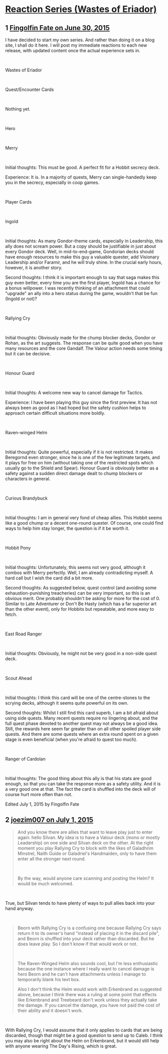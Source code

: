 # [Reaction Series (Wastes of Eriador)](https://community.fantasyflightgames.com/topic/181558-reaction-series-wastes-of-eriador/)

## 1 [Fingolfin Fate on June 30, 2015](https://community.fantasyflightgames.com/topic/181558-reaction-series-wastes-of-eriador/?do=findComment&comment=1677196)

I have decided to start my own series. And rather than doing it on a blog site, I shall do it here. I will post my immediate reactions to each new release, with updated content once the actual experience sets in.

 

Wastes of Eriador

 

Quest/Encounter Cards

 

Nothing yet.

 

Hero

 

Merry

 

Initial thoughts: This must be good. A perfect fit for a Hobbit secrecy deck.

Experience: It is. In a majority of quests, Merry can single-handedly keep you in the secrecy, especially in coop games.

 

Player Cards

 

Ingold

 

Initial thoughts: As many Gondor-theme cards, especially in Leadership, this ally does not scream power. But a copy should be justifiable in just about every Gondor deck. Well, in mid-to-end-game, Gondorian decks should have enough resources to make this guy a valuable quester, add Visionary Leadership and/or Faramir, and he will truly shine. In the crucial early hours, however, it is another story.

Second thoughts: I think it is important enough to say that saga makes this guy even better, every time you are the first player, Ingold has a chance for a bonus willpower. I was recently thinking of an attachment that could "upgrade" an ally into a hero status during the game, wouldn't that be fun (Ingold or not)?

 

Rallying Cry

 

Initial thoughts: Obviously made for the chump blocker decks, Gondor or Rohan, as the art suggests. The response can be quite good when you have many resources and the core Gandalf. The Valour action needs some timing but it can be decisive.

 

Honour Guard

 

Initial thoughts: A welcome new way to cancel damage for Tactics.

Experience: I have been playing this guy since the first preview. It has not always been as good as I had hoped but the safety cushion helps to approach certain difficult situations more boldly.

 

Raven-winged Helm

 

Initial thoughts: Quite powerful, especially if it is not restricted. It makes Beregornd even stronger, since he is one of the few legitimate targets, and it plays for free on him (without taking one of the restricted spots which usually go to the Shield and Spear). Honour Guard is obviously better as a safety against a sudden direct damage dealt to chump blockers or characters in general.

 

Curious Brandybuck

 

Initial thoughts: I am in general very fond of cheap allies. This Hobbit seems like a good chump or a decent one-round quester. Of course, one could find ways to help him stay longer, the question is if it be worth it.

 

Hobbit Pony

 

Initial thoughts: Unfortunately, this seems not very good, although it combos with Merry perfectly. Well, I am already contradicting myself. A hard call but I wish the card did a bit more.

Second thoughts: As suggested below, quest control (and avoiding some exhaustion-punishing treacheries) can be very important, so this is an obvious merit. One probably shouldn't be asking for more for the cost of 0. Similar to Late Adventurer or Don't Be Hasty (which has a far superior art than the other event), only for Hobbits but repeatable, and more easy to fetch.

 

East Road Ranger

 

Initial thoughts: Obviously, he might not be very good in a non-side quest deck.

 

Scout Ahead

 

Initial thoughts: I think this card will be one of the centre-stones to the scrying decks, although it seems quite powerful on its own.

Second thoughts: Whilst I still find this card superb, I am a bit afraid about using side quests. Many recent quests require no lingering about, and the full quest phase devoted to another quest may not always be a good idea. Still, the rewards here seem far greater than on all other spoiled player side quests. And there are some quests where an extra round spent on a given stage is even beneficial (when you're afraid to quest too much).

 

Ranger of Cardolan

 

Initial thoughts: The good thing about this ally is that his stats are good enough, so that you can take the response more as a safety utility. And it is a very good one at that. The fact the card is shuffled into the deck will of course hurt more often than not.

Edited July 1, 2015 by Fingolfin Fate

## 2 [joezim007 on July 1, 2015](https://community.fantasyflightgames.com/topic/181558-reaction-series-wastes-of-eriador/?do=findComment&comment=1678062)

> And you know there are allies that want to leave play just to enter again: hello Silvan. My idea is to have a Valour deck (mono or mostly Leadership) on one side and Silvan deck on the other. At the right moment you play Rallying Cry to block with the likes of Galadhrim Minstrel, Naith Guide or Galadriel's Handmaiden, only to have them enter all the stronger next round.
> 
>  
> 
> By the way, would anyone care scanning and posting the Helm? It would be much welcomed.

 

True, but Silvan tends to have plenty of ways to pull allies back into your hand anyway.

 

> Beorn with Rallying Cry is a confusing one because Rallying Cry says return it to its owner's hand "instead of placing it in the discard pile", and Beorn is shuffled into your deck rather than discarded. But he does leave play. So I don't know if that would work or not.
> 
>  
> 
> The Raven-Winged Helm also sounds cool, but I'm less enthusiastic because the one instance where I really want to cancel damage is hero Beorn and he can't have attachments unless I manage to temporarily blank his text box.
> 
> Also I don't think the Helm would work with Erkenbrand as suggested above, because I think there was a ruling at some point that effects like Erkenbrand and Treebeard don't work unless they actually take the damage. If you cancel the damage, you have not paid the cost of their ability and it doesn't work.

 

With Rallying Cry, I would assume that it only applies to cards that are being discarded, though that might be a good question to send up to Caleb. I think you may also be right about the Helm on Erkenbrand, but it would still help with anyone wearing The Day's Rising, which is great.

